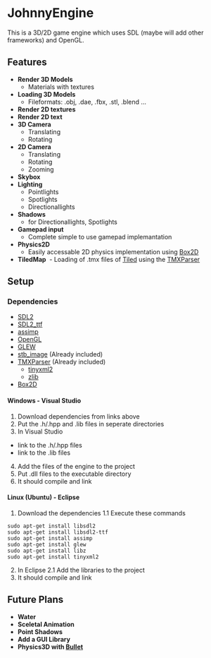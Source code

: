 # JohnnyEngine

This is a 3D/2D game engine which uses SDL (maybe will add other frameworks) and OpenGL.

## Features

+ **Render 3D Models**
  - Materials with textures
+ **Loading 3D Models**
  - Fileformats: .obj, .dae, .fbx, .stl, .blend ...
+ **Render 2D textures**
+ **Render 2D text**
+ **3D Camera**
  - Translating
  - Rotating
+ **2D Camera**
  - Translating
  - Rotating
  - Zooming
+ **Skybox**
+ **Lighting**
  - Pointlights
  - Spotlights
  - Directionallights
+ **Shadows**
  - for Directionallights, Spotlights
+ **Gamepad input**
  - Complete simple to use gamepad implemantation
+ **Physics2D**
  - Easily accessable 2D physics implementation using [Box2D](https://box2d.org)
+ **TiledMap**
  - Loading of .tmx files of [Tiled](http://www.mapeditor.org/) using the [TMXParser](https://github.com/sainteos/tmxparser)

## Setup

### Dependencies

- [SDL2](http://www.libsdl.org)
- [SDL2_ttf](https://www.libsdl.org/projects/SDL_ttf/)
- [assimp](http://assimp.org/)
- [OpenGL](https://www.opengl.org/)
- [GLEW](http://glew.sourceforge.net/)
- [stb_image](https://github.com/nothings/stb) (Already included)
- [TMXParser](https://github.com/sainteos/tmxparser) (Already included)
  - [tinyxml2](http://www.grinninglizard.com/tinyxml2/)
  - [zlib](https://zlib.net)
- [Box2D](http://box2d.org/)

#### Windows - Visual Studio

1. Download dependencies from links above
2. Put the .h/.hpp and .lib files in seperate directories
3. In Visual Studio
  - link to the .h/.hpp files
  - link to the .lib files
4. Add the files of the engine to the project
5. Put .dll files to the executable directory
5. It should compile and link

#### Linux (Ubuntu) - Eclipse

1. Download the dependencies
  1.1 Execute these commands <br/>
  ```
  sudo apt-get install libsdl2
  sudo apt-get install libsdl2-ttf
  sudo apt-get install assimp
  sudo apt-get install glew
  sudo apt-get install libz
  sudo apt-get install tinyxml2
  ```
2. In Eclipse
  2.1 Add the libraries to the project
3. It should compile and link

## Future Plans

+ **Water**
+ **Sceletal Animation**
+ **Point Shadows**
+ **Add a GUI Library**
+ **Physics3D with [Bullet](http://bulletphysics.org/wordpress/)**
    
